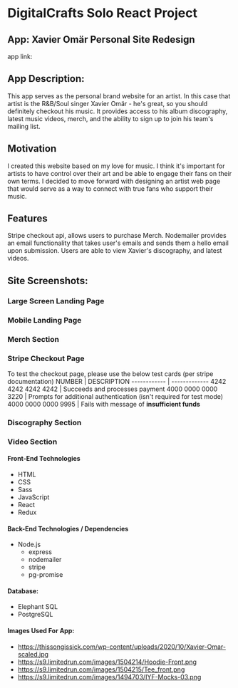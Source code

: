 # DigitalCrafts Solo React Project

## App: Xavier Omär Personal Site Redesign

app link:

## App Description:

This app serves as the personal brand website for an artist. In this case that artist is the R&B/Soul singer Xavier Omär - he's great, so you should definitely checkout his music. It provides access to his album discography, latest music videos, merch, and the ability to sign up to join his team's mailing list.

## Motivation

I created this website based on my love for music. I think it's important for artists to have control over their art and be able to engage their fans on their own terms. I decided to move forward with designing an artist web page that would serve as a way to connect with true fans who support their music.

## Features

Stripe checkout api, allows users to purchase Merch. Nodemailer provides an email functionality that takes user's emails and sends them a hello email upon submission. Users are able to view Xavier's discography, and latest videos.

## Site Screenshots:

### Large Screen Landing Page

### Mobile Landing Page

### Merch Section

### Stripe Checkout Page

To test the checkout page, please use the below test cards (per stripe documentation)
NUMBER | DESCRIPTION
------------ | -------------
4242 4242 4242 4242 | Succeeds and processes payment
4000 0000 0000 3220 | Prompts for additional authentication (isn't required for test mode)
4000 0000 0000 9995 | Fails with message of **insufficient funds**

### Discography Section

### Video Section

#### Front-End Technologies

- HTML
- CSS
- Sass
- JavaScript
- React
- Redux

#### Back-End Technologies / Dependencies

- Node.js
  - express
  - nodemailer
  - stripe
  - pg-promise

#### Database:

- Elephant SQL
- PostgreSQL

#### Images Used For App:

- https://thissongissick.com/wp-content/uploads/2020/10/Xavier-Omar-scaled.jpg
- https://s9.limitedrun.com/images/1504214/Hoodie-Front.png
- https://s9.limitedrun.com/images/1504215/Tee_front.png
- https://s9.limitedrun.com/images/1494703/IYF-Mocks-03.png
